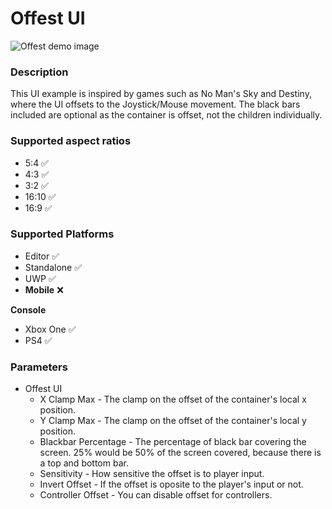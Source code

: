 # Offest UI
![Offest demo image](https://github.com/LewisJohnson/unity-ui-examples/blob/master/Assets/Offset/readme-gif.gif)

### Description
This UI example is inspired by games such as No Man's Sky and Destiny, where the UI offsets to the Joystick/Mouse movement. The black bars included are optional as the container is offset, not the children individually.

### Supported aspect ratios
* 5:4 ✅
* 4:3 ✅
* 3:2 ✅
* 16:10 ✅
* 16:9 ✅

### Supported Platforms
* Editor ✅
* Standalone ✅
* UWP ✅
* **Mobile** ❌

**Console**
* Xbox One ✅
* PS4 ✅

### Parameters
* Offest UI
  * X Clamp Max - The clamp on the offset of the container's local x position.
  * Y Clamp Max - The clamp on the offset of the container's local y position.
  * Blackbar Percentage - The percentage of black bar covering the screen. 25% would be 50% of the screen covered, because there is a top and bottom bar.
  * Sensitivity - How sensitive the offset is to player input.
  * Invert Offset - If the offset is oposite to the player's input or not.
  * Controller Offset - You can disable offset for controllers.
